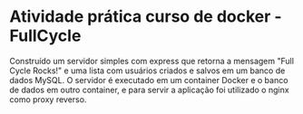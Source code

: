 # Atividade prática curso de docker - FullCycle

Construído um servidor simples com express que retorna a mensagem "Full Cycle Rocks!" e uma lista com usuários criados e salvos em um banco de dados MySQL. O servidor é executado em um container Docker e o banco de dados em outro container, e para servir a aplicação foi utilizado o nginx como proxy reverso.
